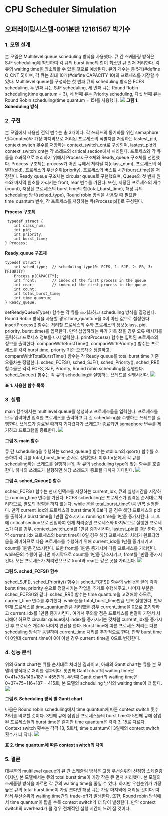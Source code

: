 # CPU Scheduler Simulation
<h2>오퍼레이팅시스템-001분반 12161567 박기수</h2>

<h3>1.	모델 설계</h3>

본 모델은 Multilevel queue scheduling 방식을 사용했다. 큐 간 스케줄링 방식은 SJF scheduling에 착안하여 각 큐의 burst time의 합이 최소인 큐 먼저 처리한다. 각 큐의 waiting time을 최소화할 수 있을 것으로 예상된다. 큐의 개수는 총 5개(#define Q_CNT 5)이며, 각 큐는 최대 10개(#define CAPACITY 10)의 프로세스를 저장할 수 있다. Multilevel queue를 구성하는 첫 번째 큐의 scheduling 방식은 FCFS scheduling, 두 번째 큐는 SJF scheduling, 세 번째 큐는 Round Robin scheduling(time quantum = 3), 네 번째 큐는 Priority scheduling, 다섯 번째 큐는 Round Robin scheduling(time quantum = 15)를 사용했다.
  <img src="https://user-images.githubusercontent.com/54628612/84037717-ee588f00-a9d9-11ea-9253-65b47bb45a20.png"></img>
**그림 1. Scheduling 방식**
<h3>2.	구현</h3>
본 모델에서 사용한 전역 변수는 총 3개이다. 각 쓰레드의 동기화를 위한 semaphore 변수(mutex)와 가장 마지막으로 처리된 프로세스의 식별자를 저장하는 lastest_pid, context switch 횟수를 저장하는 context_switch_cnt로 구성되며, lastest_pid와 context_switch_cnt는 각 쓰레드의 critical section에서 처리된다.
프로세스와 각 큐들을 효과적으로 처리하기 위해서 Process 구조체와 Ready_queue 구조체를 선언했다. Process 구조체는 process가 어떤 큐에서 처리될 지(class_num), 프로세스의 식별자(pid), 프로세스의 우선순위(priority), 프로세스의 버스트 시간(burst_time)을 저장한다. Ready_queue 구조체는 circular queue로 구현했으며, Queue의 첫 번째 원소와 마지막 원소를 가리키는 front, rear 변수를 가진다. 또한, 저장된 프로세스의 개수(count), 저장된 프로세스의 burst time의 합(total_burst_time), 해당 큐의 scheduling 방식(sched_type), Round robin 방식을 사용할 때 필요한 time_quantum 변수, 각 프로세스를 저장하는 큐(Process p[])로 구성된다. 

 **Process 구조체**
 <pre><code> typedef struct {
    int class_num;
    int pid;
    int priority;
    int burst_time;
} Process; </code></pre>
 
**Ready_queue 구조체**

  <pre><code>typedef struct {
    int sched_type;  // scheduling type(0: FCFS, 1: SJF, 2: RR, 3: PRIORITY)
    Process p[CAPACITY]; 
    int front;       // index of the first process in the queue
    int rear;        // index of the first process in the queue
    int count; 
    int total_burst_time;
    int time_quantum;
} Ready_queue; </code></pre>

setReadyQueueType() 함수는 각 큐를 초기화하고 scheduling 방식을 결정한다. Round Robin 방식을 사용할 경우 time_quantum을 0이 아닌 값으로 설정한다. insertProcess() 함수는 처리할 프로세스의 수와 프로세스의 정보(class, pid, priority, burst_time)를 입력한다. 만약 삽입하려는 큐가 가득 찼을 경우 오류 메시지를 출력하고 프로세스 정보를 다시 입력한다. printProcess() 함수는 입력된 프로세스의 정보를 출력한다. compareWithBurstTime(), compareWithPriority() 함수는 프로세스를 각각 burst time, priority 기준 오름차순 정렬하고, compareWithTotalBurstTime() 함수는 각 Ready queue를 total burst time 기준 오름차순 정렬한다. sched_FCFS(), sched_SJF(), sched_Priority(), sched_RR() 함수들은 각각 FCFS, SJF, Priority, Round robin scheduling을 실행한다. sched_Queue() 함수는 각 큐의 scheduling을 실행하는 쓰레드를 실행시킨다.
<img src="https://user-images.githubusercontent.com/54628612/84037721-f0225280-a9d9-11ea-8187-2a21c0f7f5ef.JPG"></img>

**표 1. 사용한 함수 목록**

<h3>3.	실행</h3>
main 함수에서는 multilevel queue를 생성하고 프로세스들을 입력한다. 프로세스를 모두 입력하면 입력한 프로세스를 출력하고 큐 간 scheduling을 수행하는 쓰레드를 실행한다. 쓰레드가 종료될 때까지 기다렸다가 쓰레드가 종료되면 semaphore 변수를 제거하고 프로그램을 종료한다.
 <img src="https://user-images.githubusercontent.com/54628612/84037727-f1537f80-a9d9-11ea-97c9-6f1a8e3efa88.png"></img>
 
**그림 3. main 함수**

큐 간 scheduling을 수행하는 sched_queue() 함수는 stdlib.h의 qsort() 함수를 호출하여 각 큐를 total_burst_time 순서로 정렬한다. 이후 for문에서 각 큐를 scheduling하는 쓰레드를 실행하는데, 각 큐의 scheduling type에 맞는 함수를 호출한다. 하나의 쓰레드가 실행하면 해당 쓰레드가 종료될 때까지 기다린다. 
 <img src="https://user-images.githubusercontent.com/54628612/84037728-f1ec1600-a9d9-11ea-90c5-bd516ca8ae17.png"></img>
 
**그림 4. sched_Queue() 함수**

sched_FCFS() 함수는 현재 인덱스를 저장하는 current_idx, 큐의 실행시간을 저장하는 running_time 변수를 가진다. FCFS scheduling은 프로세스가 입력된 순서대로 처리하므로, 별도의 정렬을 하지 않는다. while 문을 total_burst_time만큼 반복 실행한다. 만약 current_idx의 프로세스의 burst time이 0보다 클 경우 해당 프로세스의 pid를 출력하고 burst time을 1만큼 감소시키고 running time을 1만큼 증가시킨다. 그 후에 critical section으로 진입하여 현재 처리중인 프로세스와 마지막으로 실행한 프로세스가 다를 경우, context_switch_cnt를 1만큼 증가시킨다. lastest_pid를 갱신한다. 만약 current_idx 프로세스의 burst time이 0일 경우 해당 프로세스의 처리가 완료되었음을 의미하므로 다음 프로세스를 수행하기 위해 current_idx를 1만큼 증가시키고 count를 1만큼 감소시킨다. 또한 front를 1만큼 증가시켜 다음 프로세스를 가리킨다. while문의 수행이 끝나면 마지막으로 count를 1만큼 감소시키고, front를 1만큼 증가시킨다. 모든 프로세스가 처리됐으므로 front와 rear는 같은 곳을 가리킨다.
  <img src="https://user-images.githubusercontent.com/54628612/84037730-f1ec1600-a9d9-11ea-8784-10b5e861c791.png"></img>
  
**그림 5. sched_FCFS() 함수**

sched_SJF(), sched_Priority() 함수는 sched_FCFS() 함수의 while문 앞에 각각 burst time, priority 순으로 정렬시키는 작업을 추가로 수행해주고, 나머지 부분은 sched_FCFS()와 같다.
sched_RR() 함수는 time quantum을 고려해야 하므로, current_time 변수를 추가했다. while문을 total_burst_time만큼 반복 실행한다. 만약 현재 프로세스를 time_quantum만큼 처리했을 경우 current_time을 0으로 초기화하고 current_idx를 1만큼 증가시킨다. 여기서 주의할 점은 프로세스를 번갈아 가면서 처리해야 하므로 circular queue에서 index를 증가시키는 것처럼 current_idx를 증가시킨 후 프로세스 개수와 나머지 연산을 한다. Burst time에 따른 프로세스 처리는 다른 scheduling 방식과 동일하며 current_time 처리를 추가적으로 한다. 만약 burst time이 0인데 current_time이 0이 아닐 경우 current_time을 0으로 변경한다.
<h3>4.	성능 분석</h3>
위의 Gantt chart는 큐를 순서대로 처리한 결과이고, 아래의 Gantt chart는 큐를 본 모델의 방식대로 처리한 결과이다. 첫번째 Gantt chart의 waiting time은 0+41+78+149+187 = 455인데, 두번째 Gantt chart의 waiting time은 0+37+75+116+187 = 415로, 본 모델의 scheduling 방식의 waiting time이 더 짧다. 
  <img src="https://user-images.githubusercontent.com/54628612/84037724-f0bae900-a9d9-11ea-8d11-8bf80ba9f4e0.png"></img>
  
**그림 6. Scheduling 방식 별 Gantt chart**

다음은 Round robin scheduling에서 time quantum에 따른 context switch 횟수 차이를 비교할 것이다. 3번째 큐에 삽입된 프로세스들의 burst time과 5번째 큐에 삽입된 프로세스들의 burst time은 같지만 time quantum은 각각 3, 15로 다르다. Context switch 횟수는 각각 18, 5로서, time quantum이 3일때의 context switch 횟수가 더 작다. 
 <img src="https://user-images.githubusercontent.com/54628612/84037723-f0bae900-a9d9-11ea-93c3-1e3e7ca35216.JPG"></img>
 
**표 2. time quantum에 따른 context switch의 차이**

<h3>5.	결론</h3>
대부분의 multilevel queue의 큐 간 스케줄링 방식은 고정 우선순위의 선점형 스케줄링이지만, 본 모델에서는 큐의 total burst time이 가장 작은 큐 먼저 처리했다. 본 모델의 스케줄링 방식을 따르면 각 큐의 waiting time을 줄일 수 있다. 하지만 우선순위가 가장 높은 큐의 total burst time이 가장 크다면 해당 큐는 가장 마지막에 처리될 것이다. 따라서 우선순위와 waiting time간의 trade-off가 발생한다. 또한, Round robin 방식에서 time quantum이 짧을 수록 context switch가 더 많이 발생한다. 만약 context switch의 overhead가 클 경우 전체적인 실행 시간이 느려 질 것이다.
